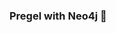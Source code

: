 ### Pregel with Neo4j 🚀



































































































































 









































































































































































































































































































































